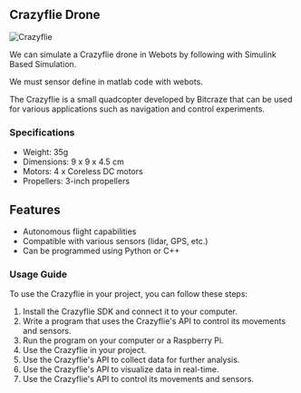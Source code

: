 ## Crazyflie Drone

![Crazyflie](../assets/videos/crazyflie/video1.gif)

We can simulate a Crazyflie drone in Webots by following with Simulink Based Simulation.

We must sensor define in matlab code with webots.




The Crazyflie is a small quadcopter developed by Bitcraze that can be used for various applications such as navigation and control experiments.
### Specifications
- Weight: 35g
- Dimensions: 9 x 9 x 4.5 cm
- Motors: 4 x Coreless DC motors
- Propellers: 3-inch propellers

## Features
- Autonomous flight capabilities
- Compatible with various sensors (lidar, GPS, etc.)
- Can be programmed using Python or C++

### Usage Guide
To use the Crazyflie in your project, you can follow these steps:

1. Install the Crazyflie SDK and connect it to your computer.
2. Write a program that uses the Crazyflie's API to control its movements and sensors.
3. Run the program on your computer or a Raspberry Pi.
4. Use the Crazyflie in your project.
5. Use the Crazyflie's API to collect data for further analysis.
6. Use the Crazyflie's API to visualize data in real-time.
7. Use the Crazyflie's API to control its movements and sensors.